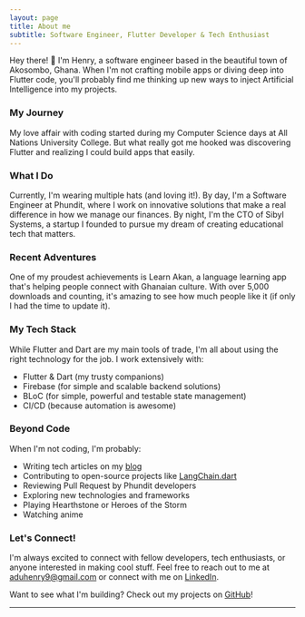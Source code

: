 ```yaml
---
layout: page
title: About me
subtitle: Software Engineer, Flutter Developer & Tech Enthusiast
---
```


Hey there! 👋 I'm Henry, a software engineer based in the beautiful town of Akosombo, Ghana. When I'm not crafting mobile apps or diving deep into Flutter code, you'll probably find me thinking up new ways to inject Artificial Intelligence into my projects.

### My Journey

My love affair with coding started during my Computer Science days at All Nations University College. But what really got me hooked was discovering Flutter and realizing I could build apps that easily.

### What I Do

Currently, I'm wearing multiple hats (and loving it!). By day, I'm a Software Engineer at Phundit, where I work on innovative solutions that make a real difference in how we manage our finances. By night, I'm the CTO of Sibyl Systems, a startup I founded to pursue my dream of creating educational tech that matters.

### Recent Adventures

One of my proudest achievements is Learn Akan, a language learning app that's helping people connect with Ghanaian culture. With over 5,000 downloads and counting, it's amazing to see how much people like it (if only I had the time to update it).

### My Tech Stack

While Flutter and Dart are my main tools of trade, I'm all about using the right technology for the job. I work extensively with:
- Flutter & Dart (my trusty companions)
- Firebase (for simple and scalable backend solutions)
- BLoC (for simple, powerful and testable state management)
- CI/CD (because automation is awesome)

### Beyond Code

When I'm not coding, I'm probably:
- Writing tech articles on my [blog](https://henryadu.hashnode.dev/)
- Contributing to open-source projects like [LangChain.dart](https://github.com/davidmigloz/langchain_dart)
- Reviewing Pull Request by Phundit developers
- Exploring new technologies and frameworks
- Playing Hearthstone or Heroes of the Storm
- Watching anime

### Let's Connect!
I'm always excited to connect with fellow developers, tech enthusiasts, or anyone interested in making cool stuff. Feel free to reach out to me at [aduhenry9@gmail.com](mailto:aduhenry9@gmail.com) or connect with me on [LinkedIn](https://www.linkedin.com/in/henry-adu-17b453200).

Want to see what I'm building? Check out my projects on [GitHub](https://github.com/Nana-Kwame-bot)!

---

